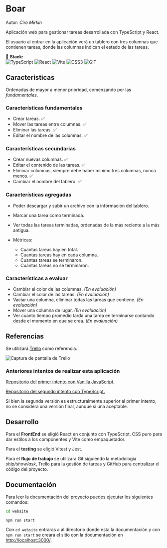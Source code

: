 # Boar
Autor: *Ciro Mirkin*

Aplicación web para gestionar tareas desarrollada con TypeScript y React.

El usuario al entrar en la aplicación verá un tablero con tres columnas que contienen tareas, donde las columnas indican el estado de las tareas.

:dart: **Stack:** <br> 
![TypeScript](https://img.shields.io/badge/typescript-%23007ACC.svg?style=flat-square&logo=typescript&logoColor=white) ![React](https://img.shields.io/badge/react-%2320232a.svg?style=flat-square&logo=react&logoColor=%2361DAFB) ![Vite](https://img.shields.io/badge/vite-%23646CFF.svg?style=flat-square&logo=vite&logoColor=white) ![CSS3](https://img.shields.io/badge/css3-%231572B6.svg?style=flat-square&logo=css3&logoColor=white) ![GIT](https://img.shields.io/badge/Git-fc6d26?style=flat-square&logo=git&logoColor=white)

## Características

Ordenadas de mayor a menor prioridad, comenzando por las *fundamentales*.

### Características fundamentales

* Crear tareas. :white_check_mark:
* Mover las tareas entre columnas. :white_check_mark:
* Eliminar las tareas. :white_check_mark:
* Editar el nombre de las columnas. :white_check_mark:

### Características secundarias

* Crear nuevas columnas. :white_check_mark:
* Editar el contenido de las tareas.  :white_check_mark:
* Eliminar columnas, siempre debe haber mínimo tres columnas, nunca menos.  :white_check_mark:
* Cambiar el nombre del tablero. :white_check_mark:

### Características agregadas

* Poder descargar y subir un archivo con la información del tablero.
* Marcar una tarea como terminada.
* Ver todas las tareas terminadas, ordenadas de la más reciente a la más antigua.

* Métricas:
    * Cuantas tareas hay en total.
    * Cuantas tareas hay en cada columna.
    * Cuantas tareas se terminaron.
    * Cuantas tareas no se terminaron.

### Características a evaluar

* Cambiar el color de las columnas. *(En evaluación)*
* Cambiar el color de las tareas. *(En evaluación)*
* Vaciar una columna, eliminar todas las tareas que contiene. *(En evaluación)*
* Mover una columna de lugar. *(En evaluación)*
* Ver cuanto tiempo promedio tarda una tarea en terminarse contando desde el momento en que se crea. *(En evaluación)*

## Referencias

Se utilizará [Trello](https://trello.com/es) como referencia.

![Captura de pantalla de Trello](https://images.ctfassets.net/rz1oowkt5gyp/4kCNudjaBYj90CGgG7Lict/cbafa67336b2007278f50d99ceabfb22/Boards_2x.png?w=1140&fm=webp)

### Anteriores intentos de realizar esta aplicación

[Repositorio del primer intento con Vanilla JavaScript.](https://github.com/CiroMirkin/miniVirtualKanbanTable)

[Repositorio del segundo intento con TypeScript.](https://github.com/CiroMirkin/Kan-Ban)

Si bien la segunda versión es estructuralmente superior al primer intento, no se considera una versión final, aunque si una aceptable.

## Desarrollo

Para el **FrontEnd** se eligió React en conjunto con TypeScript. CSS puro para dar estilos a los componentes y Vite como empaquetador.

Para el **testing** se eligió Vitest y Jest.

Para el **flujo de trabajo** se utilizara Git siguiendo la metodología *ship/show/ask*, Trello para la gestión de tareas y GitHub para centralizar el código del proyecto.

## Documentación

Para leer la documentación del proyecto puedes ejecutar los siguientes comandos:

```bash
cd website
```

```bash
npm run start
```

Con `cd website` entraras a al directorio donde esta la documentación y con `npm run start` se creara el sitio con la documentación en [http://localhost:3000/](http://localhost:3000/).